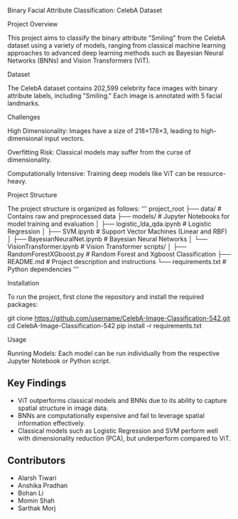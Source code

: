 Binary Facial Attribute Classification: CelebA Dataset

Project Overview

This project aims to classify the binary attribute "Smiling" from the CelebA dataset using a variety of models, ranging from classical machine learning approaches to advanced deep learning methods such as Bayesian Neural Networks (BNNs) and Vision Transformers (ViT).

Dataset

The CelebA dataset contains 202,599 celebrity face images with binary attribute labels, including "Smiling." Each image is annotated with 5 facial landmarks.

Challenges

High Dimensionality: Images have a size of 218×178×3, leading to high-dimensional input vectors.

Overfitting Risk: Classical models may suffer from the curse of dimensionality.

Computationally Intensive: Training deep models like ViT can be resource-heavy.

Project Structure

The project structure is organized as follows:
'''
project_root
├── data/                 # Contains raw and preprocessed data
├── models/            # Jupyter Notebooks for model training and evaluation
│   ├── logistic_lda_qda.ipynb    # Logistic Regression
│   ├── SVM.ipynb         # Support Vector Machines (Linear and RBF)
│   ├── BayesianNeuralNet.ipynb    # Bayesian Neural Networks
│   └── VisionTransformer.ipynb         # Vision Transformer scripts/
│   ├── RandomForestXGboost.py  # Random Forest and Xgboost Classification
├── README.md             # Project description and instructions
└── requirements.txt      # Python dependencies
'''

Installation

To run the project, first clone the repository and install the required packages:

git clone https://github.com/username/CelebA-Image-Classification-542.git
cd CelebA-Image-Classification-542
pip install -r requirements.txt

Usage

Running Models:
Each model can be run individually from the respective Jupyter Notebook or Python script.

## Key Findings
- ViT outperforms classical models and BNNs due to its ability to capture spatial structure in image data.
- BNNs are computationally expensive and fail to leverage spatial information effectively.
- Classical models such as Logistic Regression and SVM perform well with dimensionality reduction (PCA), but underperform compared to ViT.

## Contributors
- Alarsh Tiwari
- Anshika Pradhan
- Bohan Li
- Momin Shah
- Sarthak Morj

